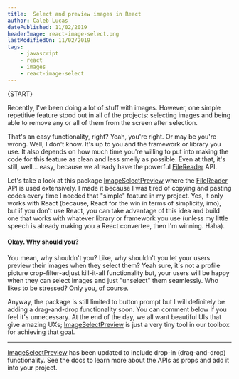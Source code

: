 ```yaml
---
title:  Select and preview images in React
author: Caleb Lucas
datePublished: 11/02/2019
headerImage: react-image-select.png
lastModifiedOn: 11/02/2019
tags: 
    - javascript
    - react
    - images
    - react-image-select
---
```


{START}

Recently, I've been doing a lot of stuff with images. However, one simple repetitive feature stood out in all of the projects: selecting images and being able to remove any or all of them from the screen after selection.

That's an easy functionality, right? Yeah, you're right. Or may be you're wrong. Well, I don't know. It's up to you and the framework or library you use. It also depends on how much time you're willing to put into making the code for this feature as clean and less smelly as possible. Even at that, it's still, well... easy, because we already have the powerful [FileReader](https://developer.mozilla.org/en/docs/Web/API/FileReader) API.

Let's take a look at this package [ImageSelectPreview](https://github.com/cmdlucas/react-image-select-pv) where the [FileReader](https://developer.mozilla.org/en/docs/Web/API/FileReader) API is used extensively. I made it because I was tired of copying and pasting codes every time I needed that "simple" feature in my project. Yes, it only works with React (because, React for the win in terms of simplicity, imo), but if you don't use React, you can take advantage of this idea and build one that works with whatever library or framework you use (unless my little speech is already making you a React convertee, then I'm winning. Haha).

#### Okay. Why should you? 

You mean, why shouldn't you? Like, why shouldn't you let your users preview their images when they select them? Yeah sure, it's not a profile picture crop-filter-adjust kill-it-all functionality but, your users will be happy when they can select images and just "unselect" them seamlessly. Who likes to be stressed? Only you, of course.

Anyway, the package is still limited to button prompt but I will definitely be adding a drag-and-drop functionality soon. You can comment below if you feel it's unnecessary. At the end of the day, we all want beautiful UIs that give amazing UXs; [ImageSelectPreview](https://github.com/cmdlucas/react-image-select-pv) is just a very tiny tool in our toolbox for achieving that goal.

__________________________________________________________________________

[ImageSelectPreview](https://github.com/cmdlucas/react-image-select-pv) has been updated to include drop-in (drag-and-drop) functionality. See the docs to learn more about the APIs as props and add it into your project.